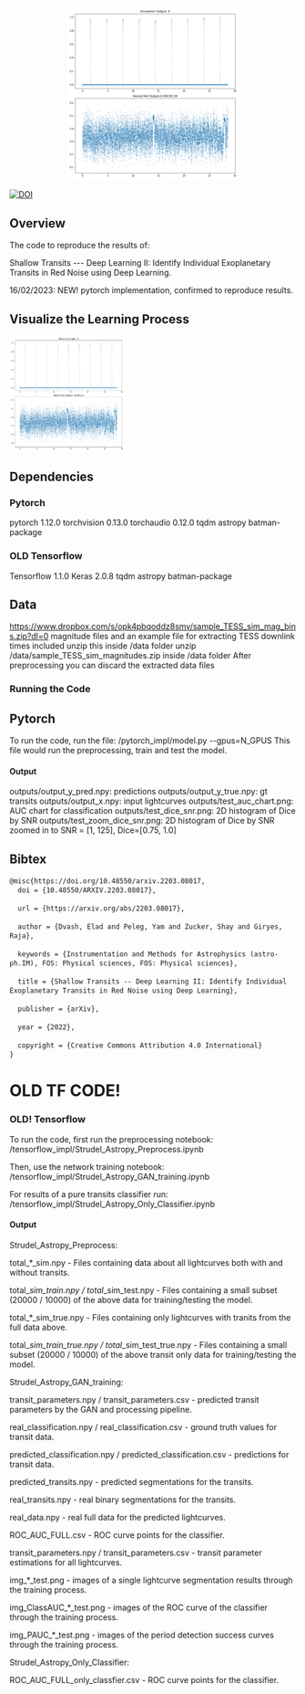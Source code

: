 <p align="center"><img width=60% src="training_progress.gif"></p>
<a href="https://zenodo.org/badge/latestdoi/224247579"><img src="https://zenodo.org/badge/224247579.svg" alt="DOI"></a>



## Overview

The code to reproduce the results of:

Shallow Transits --- Deep Learning II: Identify Individual Exoplanetary Transits in Red Noise using Deep Learning.

16/02/2023: NEW! pytorch implementation, confirmed to reproduce results.

## Visualize the Learning Process
<img src="training_progress.gif" width=40%>

<br>

## Dependencies

### Pytorch
pytorch 1.12.0
torchvision 0.13.0
torchaudio 0.12.0
tqdm
astropy
batman-package

### OLD Tensorflow
Tensorflow 1.1.0
Keras 2.0.8
tqdm
astropy
batman-package

## Data
https://www.dropbox.com/s/opk4pbqoddz8smv/sample_TESS_sim_mag_bins.zip?dl=0
magnitude files and an example file for extracting TESS downlink times included
unzip this inside /data folder
unzip /data/sample_TESS_sim_magnitudes.zip inside /data folder
After preprocessing you can discard the extracted data files

### Running the Code
## Pytorch
To run the code, run the file: /pytorch_impl/model.py --gpus=N_GPUS
This file would run the preprocessing, train and test the model.
#### Output
outputs/output_y_pred.npy: predictions
outputs/output_y_true.npy: gt transits
outputs/output_x.npy: input lightcurves
outputs/test_auc_chart.png: AUC chart for classification
outputs/test_dice_snr.png: 2D histogram of Dice by SNR
outputs/test_zoom_dice_snr.png: 2D histogram of Dice by SNR zoomed in to SNR = [1, 125], Dice=[0.75, 1.0]


## Bibtex
```
@misc{https://doi.org/10.48550/arxiv.2203.08017,
  doi = {10.48550/ARXIV.2203.08017},
  
  url = {https://arxiv.org/abs/2203.08017},
  
  author = {Dvash, Elad and Peleg, Yam and Zucker, Shay and Giryes, Raja},
  
  keywords = {Instrumentation and Methods for Astrophysics (astro-ph.IM), FOS: Physical sciences, FOS: Physical sciences},
  
  title = {Shallow Transits -- Deep Learning II: Identify Individual Exoplanetary Transits in Red Noise using Deep Learning},
  
  publisher = {arXiv},
  
  year = {2022},
  
  copyright = {Creative Commons Attribution 4.0 International}
}
```

# OLD TF CODE!

### OLD! Tensorflow
To run the code, first run the preprocessing notebook: /tensorflow_impl/Strudel_Astropy_Preprocess.ipynb

Then, use the network training notebook: /tensorflow_impl/Strudel_Astropy_GAN_training.ipynb

For results of a pure transits classifier run: /tensorflow_impl/Strudel_Astropy_Only_Classifier.ipynb 

#### Output
Strudel_Astropy_Preprocess: 

total_*_sim.npy - Files containing data about all lightcurves both with and without transits.

total_*_sim_train.npy / total_*_sim_test.npy - Files containing a small subset (20000 / 10000) of the above data for training/testing the model.

total_*_sim_true.npy - Files containing only lightcurves with tranits from the full data above.

total_*_sim_train_true.npy / total_*_sim_test_true.npy - Files containing a small subset (20000 / 10000) of the above transit only data for training/testing the model.



Strudel_Astropy_GAN_training:

transit_parameters.npy / transit_parameters.csv - predicted transit parameters by the GAN and processing pipeline.

real_classification.npy / real_classification.csv - ground truth values for transit data.

predicted_classification.npy / predicted_classification.csv - predictions for transit data.

predicted_transits.npy - predicted segmentations for the transits.

real_transits.npy - real binary segmentations for the transits.

real_data.npy - real full data for the predicted lightcurves.

ROC_AUC_FULL.csv - ROC curve points for the classifier.

transit_parameters.npy / transit_parameters.csv - transit parameter estimations for all lightcurves.

img_*_test.png - images of a single lightcurve segmentation results through the training process.

img_ClassAUC_*_test.png - images of the ROC curve of the classifier through the training process.

img_PAUC_*_test.png - images of the period detection success curves through the training process.


Strudel_Astropy_Only_Classifier:

ROC_AUC_FULL_only_classfier.csv - ROC curve points for the classifier.

